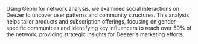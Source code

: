 Using Gephi for network analysis, we examined social interactions on Deezer to uncover user patterns and community structures. This analysis helps tailor products and subscription offerings, focusing on gender-specific communities and identifying key influencers to reach over 50% of the network, providing strategic insights for Deezer's marketing efforts.
